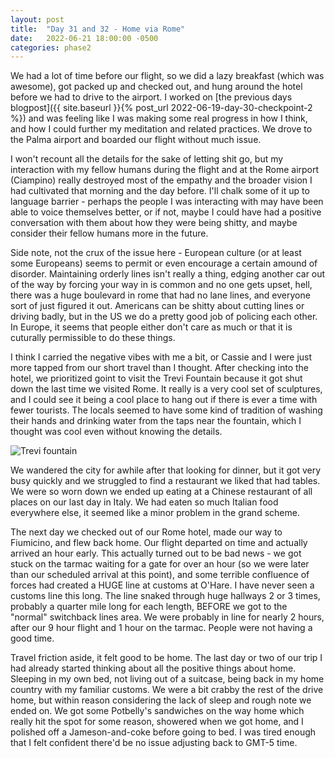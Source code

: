 ```yaml
---
layout: post
title:  "Day 31 and 32 - Home via Rome"
date:   2022-06-21 18:00:00 -0500
categories: phase2
---
```


We had a lot of time before our flight, so we did a lazy breakfast (which was awesome), got packed up and checked out,
and hung around the hotel before we had to drive to the airport. I worked on [the previous days blogpost]({{ site.baseurl }}{% post_url 2022-06-19-day-30-checkpoint-2 %})
and was feeling like I was making some real progress in how I think, and how I could further my meditation and related
practices. We drove to the Palma airport and boarded our flight without much issue.

I won't recount all the details for the sake of letting shit go, but my interaction with my fellow humans during the
flight and at the Rome airport (Ciampino) really destroyed most of the empathy and the broader vision I had cultivated
that morning and the day before. I'll chalk some of it up to language barrier - perhaps the people I was interacting
with may have been able to voice themselves better, or if not, maybe I could have had a positive conversation with them
about how they were being shitty, and maybe consider their fellow humans more in the future.

Side note, not the crux of the issue here - European culture (or at least some Europeans) seems to permit or even
encourage a certain amound of disorder. Maintaining orderly lines isn't really a thing, edging another car out of the
way by forcing your way in is common and no one gets upset, hell, there was a huge boulevard in rome that had no lane
lines, and everyone sort of just figured it out. Americans can be shitty about cutting lines or driving badly, but
in the US we do a pretty good job of policing each other. In Europe, it seems that people either don't care as much
or that it is cuturally permissible to do these things.

I think I carried the negative vibes with me a bit, or Cassie and I were just more tapped from our short travel than
I thought. After checking into the hotel, we prioritized goint to visit the Trevi Fountain because it got shut down
the last time we visited Rome. It really is a very cool set of sculptures, and I could see it being a cool place to
hang out if there is ever a time with fewer tourists. The locals seemed to have some kind of tradition of washing
their hands and drinking water from the taps near the fountain, which I thought was cool even without knowing the
details.

![Trevi fountain]({{site.baseurl}}/img/2022-06-20-trevi-fountain.jpg)

We wandered the city for awhile after that looking for dinner, but it got very busy quickly and we struggled to find
a restaurant we liked that had tables. We were so worn down we ended up eating at a Chinese restaurant of all places
on our last day in Italy. We had eaten so much Italian food everywhere else, it seemed like a minor problem in the
grand scheme.

The next day we checked out of our Rome hotel, made our way to Fiumicino, and flew back home. Our flight departed on
time and actually arrived an hour early. This actually turned out to be bad news - we got stuck on the tarmac waiting
for a gate for over an hour (so we were later than our scheduled arrival at this point), and some terrible confluence
of forces had created a HUGE line at customs at O'Hare. I have never seen a customs line this long. The line snaked
through huge hallways 2 or 3 times, probably a quarter mile long for each length, BEFORE we got to the "normal"
switchback lines area. We were probably in line for nearly 2 hours, after our 9 hour flight and 1 hour on the tarmac.
People were not having a good time.

Travel friction aside, it felt good to be home. The last day or two of our trip I had already started thinking about
all the positive things about home. Sleeping in my own bed, not living out of a suitcase, being back in my home country
with my familiar customs. We were a bit crabby the rest of the drive home, but within reason considering the lack of
sleep and rough note we ended on. We got some Potbelly's sandwiches on the way home which really hit the spot for
some reason, showered when we got home, and I polished off a Jameson-and-coke before going to bed. I was tired enough
that I felt confident there'd be no issue adjusting back to GMT-5 time.
